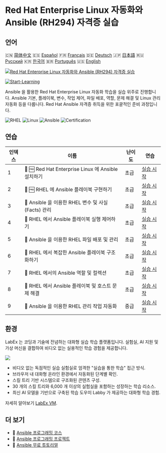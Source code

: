 # Red Hat Enterprise Linux 자동화와 Ansible (RH294) 자격증 실습

## 언어

🇨🇳 [简体中文](README_zh.md) 🇪🇸 [Español](README_es.md) 🇫🇷 [Français](README_fr.md) 🇩🇪 [Deutsch](README_de.md) 🇯🇵 [日本語](README_ja.md) 🇷🇺 [Русский](README_ru.md) 🇰🇷 [한국어](README_ko.md) 🇧🇷 [Português](README_pt.md) 🇺🇸 [English](README.md) 

[![Red Hat Enterprise Linux 자동화와 Ansible (RH294) 자격증 실습](https://cover-creator.labex.io/red-hat-enterprise-linux-automation-with-ansible-rh294.png?lang=ko)](https://labex.io/ko/courses/red-hat-enterprise-linux-automation-with-ansible-rh294)

[![Start-Learning](https://img.shields.io/badge/Start-Learning-whitesmoke?style=for-the-badge)](https://labex.io/ko/courses/red-hat-enterprise-linux-automation-with-ansible-rh294)

Ansible 을 활용한 Red Hat Enterprise Linux 자동화 학습을 실습 위주로 진행합니다. Ansible 기본, 플레이북, 변수, 작업 제어, 파일 배포, 역할, 문제 해결 및 Linux 관리 자동화 등을 다룹니다. Red Hat Ansible 자격증 취득을 위한 포괄적인 준비 과정입니다.

![RHEL](https://img.shields.io/badge/RHEL-whitesmoke?style=for-the-badge&logo=rhel)
![Linux](https://img.shields.io/badge/Linux-whitesmoke?style=for-the-badge&logo=linux)
![Ansible](https://img.shields.io/badge/Ansible-whitesmoke?style=for-the-badge&logo=ansible)
![Certification](https://img.shields.io/badge/Certification-whitesmoke?style=for-the-badge&logo=certification)


## 연습

|   인덱스 | 이름                                                 | 난이도   | 연습                                                                                                                                  |
|----------|------------------------------------------------------|----------|---------------------------------------------------------------------------------------------------------------------------------------|
|        1 | 📖 🆓 Red Hat Enterprise Linux 에 Ansible 설치하기   | 초급     | <a target='_blank' href='https://labex.io/ko/tutorials/rhel-install-ansible-on-red-hat-enterprise-linux-590544'>실습 시작</a>         |
|        2 | 📖 🆓 RHEL 에 Ansible 플레이북 구현하기              | 초급     | <a target='_blank' href='https://labex.io/ko/tutorials/ansible-implement-an-ansible-playbook-on-rhel-590552'>실습 시작</a>            |
|        3 | 📖  Ansible 을 이용한 RHEL 변수 및 사실 (Facts) 관리 | 초급     | <a target='_blank' href='https://labex.io/ko/tutorials/ansible-manage-variables-and-facts-in-rhel-with-ansible-590560'>실습 시작</a>  |
|        4 | 📖  RHEL 에서 Ansible 플레이북 실행 제어하기         | 초급     | <a target='_blank' href='https://labex.io/ko/tutorials/rhel-control-ansible-playbook-execution-on-rhel-590569'>실습 시작</a>          |
|        5 | 📖  Ansible 을 이용한 RHEL 파일 배포 및 관리         | 초급     | <a target='_blank' href='https://labex.io/ko/tutorials/ansible-deploy-and-manage-files-on-rhel-with-ansible-590573'>실습 시작</a>     |
|        6 | 📖  RHEL 에서 복잡한 Ansible 플레이북 구조화하기     | 초급     | <a target='_blank' href='https://labex.io/ko/tutorials/ansible-structuring-complex-ansible-playbooks-on-rhel-590576'>실습 시작</a>    |
|        7 | 📖  RHEL 에서의 Ansible 역할 및 컬렉션               | 초급     | <a target='_blank' href='https://labex.io/ko/tutorials/ansible-ansible-roles-and-collections-on-rhel-590574'>실습 시작</a>            |
|        8 | 📖  RHEL 에서 Ansible 플레이북 및 호스트 문제 해결   | 초급     | <a target='_blank' href='https://labex.io/ko/tutorials/ansible-troubleshoot-ansible-playbooks-and-hosts-on-rhel-590577'>실습 시작</a> |
|        9 | 📖  Ansible 을 이용한 RHEL 관리 작업 자동화          | 중급     | <a target='_blank' href='https://labex.io/ko/tutorials/ansible-automate-rhel-administration-tasks-with-ansible-590613'>실습 시작</a>  |

## 환경

LabEx 는 코딩과 기술에 전념하는 대화형 실습 학습 플랫폼입니다. 실험실, AI 지원 및 가상 머신을 결합하여 비디오 없는 실용적인 학습 경험을 제공합니다.

![](https://tutorial-screenshot.getvm.io/images/vm-1725247253.png)

- 비디오 없는 독점적인 실습 실험실로 엄격한 "실습을 통한 학습" 접근 방식.
- 브라우저 내 대화형 온라인 환경에서 자동화된 단계별 확인.
- 스킬 트리 기반 시스템으로 구조화된 콘텐츠 구성.
- 30 개의 스킬 트리와 6,000 개 이상의 실험실을 포함하는 성장하는 학습 리소스.
- 최신 AI 모델을 기반으로 구축된 학습 도우미 Labby 가 제공하는 대화형 학습 경험.

자세히 알아보기 [LabEx VM](https://support.labex.io/using-labex/virtual-machine).

## 더 보기

- 🔗 [Ansible 프로그래밍 코스](https://github.com/labex-labs/awesome-programming-courses)
- 🔗 [Ansible 프로그래밍 프로젝트](https://github.com/labex-labs/awesome-programming-projects)
- 🔗 [Ansible 무료 튜토리얼](https://github.com/labex-labs/ansible-free-tutorials)

